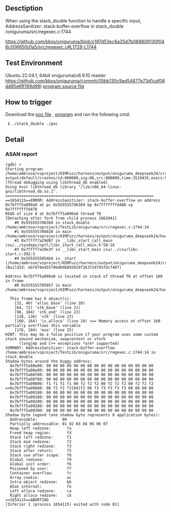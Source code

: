 ## Desctiption
When using the stack_double function to handle a specific input, AddressSanitizer: stack-buffer-overflow in stack_double /oniguruma/src/regexec.c:1744

https://github.com/kkos/oniguruma/blob/c197d53ec6a25d7b068809130f046c006650d1a5/src/regexec.c#L1728-L1744

## Test Environment
Ubuntu 22.04.1, 64bit
oniguruma(v6.9.10 master https://github.com/kkos/oniguruma/commit/05bb130c9ad54877e73d1caf08dd95e6ff199d99)
[program source file](https://github.com/ambrosecm/pocs/blob/main/oniguruma/stack_double/stack_double.c)

## How to trigger
Download the [poc file](https://github.com/ambrosecm/pocs/blob/main/oniguruma/stack_double/poc) , [program](https://github.com/ambrosecm/pocs/blob/main/oniguruma/stack_double/stack_double) and run the following cmd:
```
 $ ./stack_double ./poc
```

## Detail
### ASAN report
```
(gdb) r
Starting program: /home/ambrose/vsproject/HIMFuzz/harness/output/oniguruma_deepseek24/crashes/regexec.c/generate/stack_double/stack_double output/default/crashes/id:000000,sig:06,src:000000,time:3519435,execs:979602,op:havoc,rep:15
[Thread debugging using libthread_db enabled]
Using host libthread_db library "/lib/x86_64-linux-gnu/libthread_db.so.1".
=================================================================
==1654115==ERROR: AddressSanitizer: stack-buffer-overflow on address 0x7bfff5a090a0 at pc 0x555555706369 bp 0x7fffffffd480 sp 0x7fffffffd478
READ of size 8 at 0x7bfff5a090a0 thread T0
[Detaching after fork from child process 1662841]
    #0 0x555555706368 in stack_double /home/ambrose/vsproject/TestLib/oniguruma/src/regexec.c:1744:14
    #1 0x555555706020 in main /home/ambrose/vsproject/HIMFuzz/harness/output/oniguruma_deepseek24/harness/code/regexec.c/generate/stack_double.c:38:18
    #2 0x7ffff7a29d8f in __libc_start_call_main csu/../sysdeps/nptl/libc_start_call_main.h:58:16
    #3 0x7ffff7a29e3f in __libc_start_main csu/../csu/libc-start.c:392:3
    #4 0x5555555854b4 in _start (/home/ambrose/vsproject/HIMFuzz/harness/output/oniguruma_deepseek24/crashes/regexec.c/generate/stack_double/stack_double+0x314b4) (BuildId: ebfd70e45579bd69b892029f263724795fdcf407)

Address 0x7bfff5a090a0 is located in stack of thread T0 at offset 160 in frame
    #0 0x555555705957 in main /home/ambrose/vsproject/HIMFuzz/harness/output/oniguruma_deepseek24/harness/code/regexec.c/generate/stack_double.c:6

  This frame has 6 object(s):
    [32, 40) 'alloc_base' (line 20)
    [64, 72) 'stk_base' (line 21)
    [96, 104) 'stk_end' (line 22)
    [128, 136) 'stk' (line 23)
    [160, 164) 'is_alloca' (line 24) <== Memory access at offset 160 partially overflows this variable
    [176, 184) 'msa' (line 25)
HINT: this may be a false positive if your program uses some custom stack unwind mechanism, swapcontext or vfork
      (longjmp and C++ exceptions *are* supported)
SUMMARY: AddressSanitizer: stack-buffer-overflow /home/ambrose/vsproject/TestLib/oniguruma/src/regexec.c:1744:14 in stack_double
Shadow bytes around the buggy address:
  0x7bfff5a08e00: 00 00 00 00 00 00 00 00 00 00 00 00 00 00 00 00
  0x7bfff5a08e80: 00 00 00 00 00 00 00 00 00 00 00 00 00 00 00 00
  0x7bfff5a08f00: 00 00 00 00 00 00 00 00 00 00 00 00 00 00 00 00
  0x7bfff5a08f80: 00 00 00 00 00 00 00 00 00 00 00 00 00 00 00 00
  0x7bfff5a09000: f1 f1 f1 f1 00 f2 f2 f2 00 f2 f2 f2 00 f2 f2 f2
=>0x7bfff5a09080: 00 f2 f2 f2[04]f2 00 f3 f3 f3 f3 f3 00 00 00 00
  0x7bfff5a09100: 00 00 00 00 00 00 00 00 00 00 00 00 00 00 00 00
  0x7bfff5a09180: 00 00 00 00 00 00 00 00 00 00 00 00 00 00 00 00
  0x7bfff5a09200: 00 00 00 00 00 00 00 00 00 00 00 00 00 00 00 00
  0x7bfff5a09280: 00 00 00 00 00 00 00 00 00 00 00 00 00 00 00 00
  0x7bfff5a09300: 00 00 00 00 00 00 00 00 00 00 00 00 00 00 00 00
Shadow byte legend (one shadow byte represents 8 application bytes):
  Addressable:           00
  Partially addressable: 01 02 03 04 05 06 07 
  Heap left redzone:       fa
  Freed heap region:       fd
  Stack left redzone:      f1
  Stack mid redzone:       f2
  Stack right redzone:     f3
  Stack after return:      f5
  Stack use after scope:   f8
  Global redzone:          f9
  Global init order:       f6
  Poisoned by user:        f7
  Container overflow:      fc
  Array cookie:            ac
  Intra object redzone:    bb
  ASan internal:           fe
  Left alloca redzone:     ca
  Right alloca redzone:    cb
==1654115==ABORTING
[Inferior 1 (process 1654115) exited with code 01]
```
